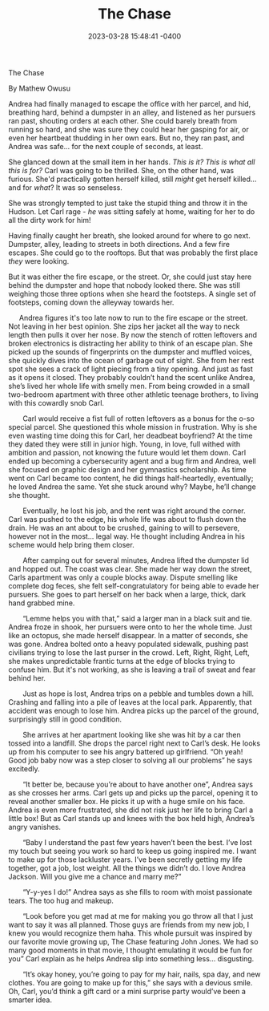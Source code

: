 ﻿---
layout: page
title: The Chase
date: 2023-03-28 15:48:41 -0400
permalink: /shorts/the-chase
tags: shorts
---

The Chase

By Mathew Owusu



Andrea had finally managed to escape the office with her parcel, and hid, breathing hard, behind a dumpster in an alley, and listened as her pursuers ran past, shouting orders at each other. She could barely breath from running so hard, and she was sure they could hear her gasping for air, or even her heartbeat thudding in her own ears. But no, they ran past, and Andrea was safe... for the next couple of seconds, at least.

She glanced down at the small item in her hands. *This is it? This is what all this is for?* Carl was going to be thrilled. She, on the other hand, was furious. She'd practically gotten herself killed, still *might* get herself killed... and for *what*? It was so senseless.

She was strongly tempted to just take the stupid thing and throw it in the Hudson. Let Carl rage - *he* was sitting safely at home, waiting for her to do all the dirty work for him!

Having finally caught her breath, she looked around for where to go next. Dumpster, alley, leading to streets in both directions. And a few fire escapes. She could go to the rooftops. But that was probably the first place *they* were looking.

But it was either the fire escape, or the street. Or, she could just stay here behind the dumpster and hope that nobody looked there. She was still weighing those three options when she heard the footsteps. A single set of footsteps, coming down the alleyway towards her.

`	`﻿Andrea figures it's too late now to run to the fire escape or the street. Not leaving in her best opinion. She zips her jacket all the way to neck length then pulls it over her nose. By now the stench of rotten leftovers and broken electronics is distracting her ability to think of an escape plan. She picked up the sounds of fingerprints on the dumpster and muffled voices, she quickly dives into the ocean of garbage out of sight. She from her rest spot she sees a crack of light piecing from a tiny opening. And just as fast as it opens it closed. They probably couldn’t hand the scent unlike Andrea, she’s lived her whole life with smelly men. From being crowded in a small two-bedroom apartment with three other athletic teenage brothers, to living with this cowardly snob Carl. 

`    `Carl would receive a fist full of rotten leftovers as a bonus for the o-so special parcel. She questioned this whole mission in frustration. Why is she even wasting time doing this for Carl, her deadbeat boyfriend? At the time they dated they were still in junior high. Young, in love, full withed with ambition and passion, not knowing the future would let them down.  Carl ended up becoming a cybersecurity agent and a bug firm and Andrea, well she focused on graphic design and her gymnastics scholarship. As time went on Carl became too content, he did things half-heartedly, eventually; he loved Andrea the same. Yet she stuck around why? Maybe, he’ll change she thought.

`    `Eventually, he lost his job, and the rent was right around the corner. Carl was pushed to the edge, his whole life was about to flush down the drain. He was an ant about to be crushed, gaining to will to persevere, however not in the most… legal way. He thought including Andrea in his scheme would help bring them closer. 

`    `After camping out for several minutes, Andrea lifted the dumpster lid and hopped out. The coast was clear. She made her way down the street, Carls apartment was only a couple blocks away. Dispute smelling like complete dog feces, she felt self-congratulatory for being able to evade her pursuers. She goes to part herself on her back when a large, thick, dark hand grabbed mine.

`    `“Lemme helps you with that,” said a larger man in a black suit and tie. Andrea froze in shook, her pursuers were onto to her the whole time. Just like an octopus, she made herself disappear. In a matter of seconds, she was gone. Andrea bolted onto a heavy populated sidewalk, pushing past civilians trying to lose the last purser in the crowd. Left, Right, Right, Left, she makes unpredictable frantic turns at the edge of blocks trying to confuse him. But it's not working, as she is leaving a trail of sweat and fear behind her.

`    `Just as hope is lost, Andrea trips on a pebble and tumbles down a hill. Crashing and falling into a pile of leaves at the local park. Apparently, that accident was enough to lose him. Andrea picks up the parcel of the ground, surprisingly still in good condition. 

`    `She arrives at her apartment looking like she was hit by a car then tossed into a landfill. She drops the parcel right next to Carl’s desk. He looks up from his computer to see his angry battered up girlfriend. “Oh yeah! Good job baby now was a step closer to solving all our problems” he says excitedly. 

`    `“It better be, because you’re about to have another one”, Andrea says as she crosses her arms. Carl gets up and picks up the parcel, opening it to reveal another smaller box. He picks it up with a huge smile on his face. Andrea is even more frustrated, she did not risk just her life to bring Carl a little box! But as Carl stands up and knees with the box held high, Andrea’s angry vanishes. 

`    `“Baby I understand the past few years haven’t been the best. I’ve lost my touch but seeing you work so hard to keep us going inspired me. I want to make up for those lackluster years. I’ve been secretly getting my life together, got a job, lost weight. All the things we didn’t do. I love Andrea Jackson. Will you give me a chance and marry me?” 

`    `“Y-y-yes I do!” Andrea says as she fills to room with moist passionate tears. The too hug and makeup.

`    `“Look before you get mad at me for making you go throw all that I just want to say it was all planned. Those guys are friends from my new job, I knew you would recognize them haha. This whole pursuit was inspired by our favorite movie growing up, The Chase featuring John Jones. We had so many good moments in that movie, I thought emulating it would be fun for you” Carl explain as he helps Andrea slip into something less… disgusting.

`    `“It’s okay honey, you’re going to pay for my hair, nails, spa day, and new clothes. You are going to make up for this,” she says with a devious smile. Oh, Carl, you’d think a gift card or a mini surprise party would’ve been a smarter idea.
